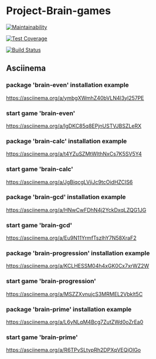 # Project-Brain-games

[![Maintainability](https://api.codeclimate.com/v1/badges/74b9427209d2c8900a55/maintainability)](https://codeclimate.com/github/Maxdmtrev/project-lvl1-s352/maintainability)

[![Test Coverage](https://api.codeclimate.com/v1/badges/74b9427209d2c8900a55/test_coverage)](https://codeclimate.com/github/Maxdmtrev/project-lvl1-s352/test_coverage)

[![Build Status](https://travis-ci.org/Maxdmtrev/project-lvl1-s352.svg?branch=master)](https://travis-ci.org/Maxdmtrev/project-lvl1-s352)

## Asciinema

### package 'brain-even' installation example
https://asciinema.org/a/ymbgXWmhZ40bVLN4l3yl257PE

### start game 'brain-even'
https://asciinema.org/a/lgDKC85q8EPjnUSTVJBSZLeRX

### package 'brain-calc' installation example
https://asciinema.org/a/t4YZuSZMtWIthNxCs7K5SV5Y4

### start game 'brain-calc'
https://asciinema.org/a/JgBiqcgLVjiJc9tcOidHZCIS6

### package 'brain-gcd' installation example
https://asciinema.org/a/HNwCwFDhN4j2YckDxqLZQG1JG

### start game 'brain-gcd'
https://asciinema.org/a/Eu9N11YrmfTszlhY7N58XraF2

### package 'brain-progression' installation example
https://asciinema.org/a/KCLHESSM04h4xGK0Cx7xrWZ2W

### start game 'brain-progression'
https://asciinema.org/a/MSZZXvnujcS3MRMEL2Vbklt5C

### package 'brain-prime' installation example
https://asciinema.org/a/L6yNLqM4Bcg7ZutZWd0oZrEa0

### start game 'brain-prime'
https://asciinema.org/a/R6TPvSLtypRh2DPXqVEQjOlGo
